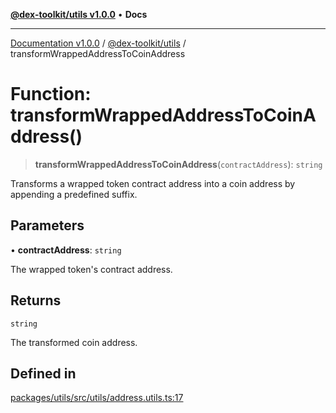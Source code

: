 [**@dex-toolkit/utils v1.0.0**](../README.md) • **Docs**

***

[Documentation v1.0.0](../../../packages.md) / [@dex-toolkit/utils](../README.md) / transformWrappedAddressToCoinAddress

# Function: transformWrappedAddressToCoinAddress()

> **transformWrappedAddressToCoinAddress**(`contractAddress`): `string`

Transforms a wrapped token contract address into a coin address by appending a predefined suffix.

## Parameters

• **contractAddress**: `string`

The wrapped token's contract address.

## Returns

`string`

The transformed coin address.

## Defined in

[packages/utils/src/utils/address.utils.ts:17](https://github.com/niZmosis/dex-toolkit/blob/3d8b41b44787b30fbea5de3ab4737662ffb61bc8/packages/utils/src/utils/address.utils.ts#L17)

